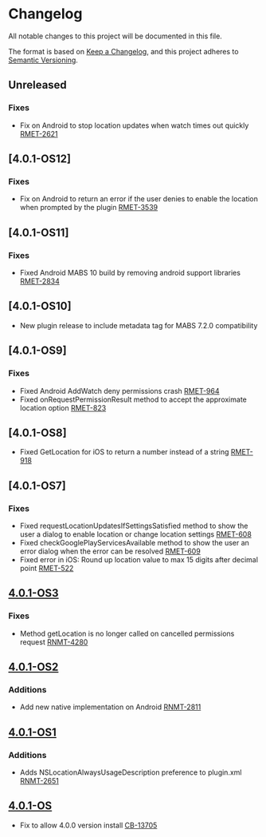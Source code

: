 # Changelog
All notable changes to this project will be documented in this file.

The format is based on [Keep a Changelog](https://keepachangelog.com/en/1.0.0/),
and this project adheres to [Semantic Versioning](https://semver.org/spec/v2.0.0.html).

## Unreleased
### Fixes
- Fix on Android to stop location updates when watch times out quickly [RMET-2621](https://outsystemsrd.atlassian.net/browse/RMET-2621)

## [4.0.1-OS12]
### Fixes
- Fix on Android to return an error if the user denies to enable the location when prompted by the plugin [RMET-3539](https://outsystemsrd.atlassian.net/browse/RMET-3539)

## [4.0.1-OS11]
### Fixes
- Fixed Android MABS 10 build by removing android support libraries [RMET-2834](https://outsystemsrd.atlassian.net/browse/RMET-2834)

## [4.0.1-OS10]
- New plugin release to include metadata tag for MABS 7.2.0 compatibility

## [4.0.1-OS9]
### Fixes
- Fixed Android AddWatch deny permissions crash [RMET-964](https://outsystemsrd.atlassian.net/browse/RMET-964)
- Fixed onRequestPermissionResult method to accept the approximate location option [RMET-823](https://outsystemsrd.atlassian.net/browse/RMET-823)

## [4.0.1-OS8]
- Fixed GetLocation for iOS to return a number instead of a string [RMET-918](https://outsystemsrd.atlassian.net/browse/RMET-918)

## [4.0.1-OS7]
### Fixes
- Fixed requestLocationUpdatesIfSettingsSatisfied method to show the user a dialog to enable location or change location settings [RMET-608](https://outsystemsrd.atlassian.net/browse/RMET-608)
- Fixed checkGooglePlayServicesAvailable method to show the user an error dialog when the error can be resolved [RMET-609](https://outsystemsrd.atlassian.net/browse/RMET-609)
- Fixed error in iOS: Round up location value to max 15 digits after decimal point [RMET-522](https://outsystemsrd.atlassian.net/browse/RMET-522)

## [4.0.1-OS3]
### Fixes
- Method getLocation is no longer called on cancelled permissions request [RNMT-4280](https://outsystemsrd.atlassian.net/browse/RNMT-4280)

## [4.0.1-OS2]

### Additions

- Add new native implementation on Android [RNMT-2811](https://outsystemsrd.atlassian.net/browse/RNMT-2811)

## [4.0.1-OS1]

### Additions
- Adds NSLocationAlwaysUsageDescription preference to plugin.xml [RNMT-2651](https://outsystemsrd.atlassian.net/browse/RNMT-2651)

## [4.0.1-OS]
- Fix to allow 4.0.0 version install [CB-13705](https://issues.apache.org/jira/browse/CB-13705)

[Unreleased]: https://github.com/OutSystems/cordova-plugin-geolocation/compare/4.0.1-OS...HEAD
[4.0.1-OS3]: https://github.com/OutSystems/cordova-plugin-geolocation/compare/4.0.1-OS2...4.0.1-OS3
[4.0.1-OS2]: https://github.com/OutSystems/cordova-plugin-geolocation/compare/4.0.1-OS1...4.0.1-OS2
[4.0.1-OS1]: https://github.com/OutSystems/cordova-plugin-geolocation/compare/4.0.1-OS...4.0.1-OS1
[4.0.1-OS]: https://github.com/OutSystems/cordova-plugin-geolocation/compare/4.0.1...4.0.1-OS